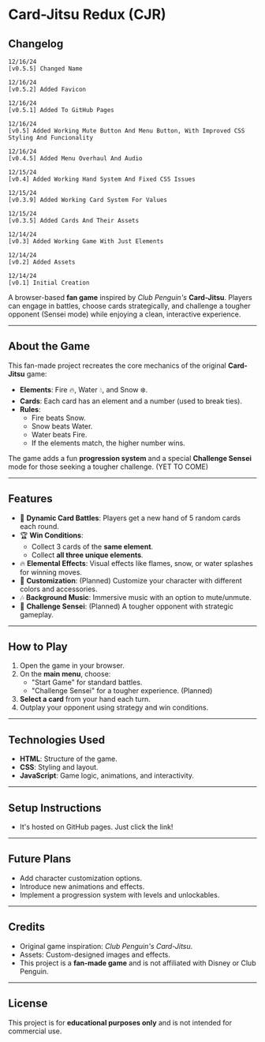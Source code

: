 # Card-Jitsu Redux (CJR)

## Changelog
```
12/16/24
[v0.5.5] Changed Name
```
```
12/16/24
[v0.5.2] Added Favicon
```
```
12/16/24
[v0.5.1] Added To GitHub Pages
```
```
12/16/24
[v0.5] Added Working Mute Button And Menu Button, With Improved CSS Styling And Funcionality
```
```
12/16/24
[v0.4.5] Added Menu Overhaul And Audio
```
```
12/15/24
[v0.4] Added Working Hand System And Fixed CSS Issues
```
```
12/15/24
[v0.3.9] Added Working Card System For Values
```
```
12/15/24
[v0.3.5] Added Cards And Their Assets
```
```
12/14/24
[v0.3] Added Working Game With Just Elements
```
```
12/14/24
[v0.2] Added Assets
```
```
12/14/24
[v0.1] Initial Creation
```  

A browser-based **fan game** inspired by *Club Penguin's* **Card-Jitsu**. Players can engage in battles, choose cards strategically, and challenge a tougher opponent (Sensei mode) while enjoying a clean, interactive experience.

---

## **About the Game**
This fan-made project recreates the core mechanics of the original **Card-Jitsu** game:
- **Elements**: Fire 🔥, Water 💧, and Snow ❄️.
- **Cards**: Each card has an element and a number (used to break ties).
- **Rules**: 
   - Fire beats Snow.
   - Snow beats Water.
   - Water beats Fire.
   - If the elements match, the higher number wins.

The game adds a fun **progression system** and a special **Challenge Sensei** mode for those seeking a tougher challenge. (YET TO COME)

---

## **Features**
- 🎴 **Dynamic Card Battles**: Players get a new hand of 5 random cards each round.
- 🏆 **Win Conditions**:
   - Collect 3 cards of the **same element**.
   - Collect **all three unique elements**.
- 🔥 **Elemental Effects**: Visual effects like flames, snow, or water splashes for winning moves.
- 🎨 **Customization**: (Planned) Customize your character with different colors and accessories.
- 🎶 **Background Music**: Immersive music with an option to mute/unmute.
- 🐧 **Challenge Sensei**: (Planned) A tougher opponent with strategic gameplay.

---

## **How to Play**
1. Open the game in your browser.
2. On the **main menu**, choose:
   - "Start Game" for standard battles.
   - "Challenge Sensei" for a tougher experience. (Planned)
3. **Select a card** from your hand each turn.
4. Outplay your opponent using strategy and win conditions.

---

## **Technologies Used**
- **HTML**: Structure of the game.
- **CSS**: Styling and layout.
- **JavaScript**: Game logic, animations, and interactivity.

---

## **Setup Instructions**
- It's hosted on GitHub pages. Just click the link!

---

## **Future Plans**
- Add character customization options.
- Introduce new animations and effects.
- Implement a progression system with levels and unlockables.

---

## **Credits**
- Original game inspiration: *Club Penguin's Card-Jitsu*.
- Assets: Custom-designed images and effects.
- This project is a **fan-made game** and is not affiliated with Disney or Club Penguin.

---

## **License**
This project is for **educational purposes only** and is not intended for commercial use.
